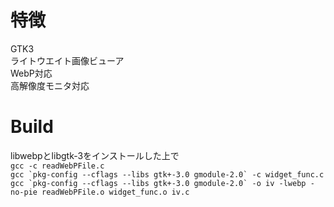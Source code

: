 # 特徴  
GTK3  
ライトウエイト画像ビューア  
WebP対応  
高解像度モニタ対応  
# Build  
libwebpとlibgtk-3をインストールした上で  
``gcc -c readWebPFile.c``  
``gcc `pkg-config --cflags --libs gtk+-3.0 gmodule-2.0` -c widget_func.c``  
``gcc `pkg-config --cflags --libs gtk+-3.0 gmodule-2.0` -o iv -lwebp -no-pie readWebPFile.o widget_func.o iv.c``  
